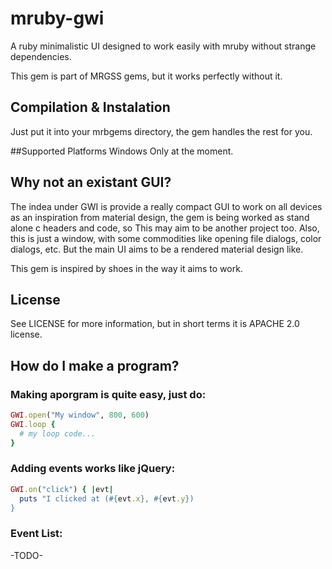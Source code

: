 # mruby-gwi
A ruby minimalistic UI designed to work easily with mruby without
strange dependencies.

This gem is part of MRGSS gems, but it works perfectly without it.

## Compilation & Instalation
Just put it into your mrbgems directory, the gem handles the rest for you.

##Supported Platforms
Windows Only at the moment.

## Why not an existant GUI?
The indea under GWI is provide a really compact GUI to work on all devices as
an inspiration from material design, the gem is being worked as stand alone
c headers and code, so This may aim to be another project too.
Also, this is just a window, with some commodities like opening file dialogs,
color dialogs, etc. But the main UI aims to be a rendered material design like.

This gem is inspired by shoes in the way it aims to work.

## License
See LICENSE for more information, but in short terms it is APACHE 2.0 license.

## How do I make a program?

### Making aporgram is quite easy, just do:

```ruby
GWI.open("My window", 800, 600)
GWI.loop {
  # my loop code...
}
```

### Adding events works like jQuery:

```ruby
GWI.on("click") { |evt|
  puts "I clicked at (#{evt.x}, #{evt.y})
}
```

### Event List:

-TODO-
